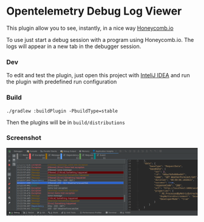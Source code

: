 # Opentelemetry Debug Log Viewer

<!-- Plugin description -->
This plugin allow you to see, instantly, in a nice way [Honeycomb.io](https://www.honeycomb.io/)

To use just start a debug session with a program using Honeycomb.io.
The logs will appear in a new tab in the debugger session.
<!-- Plugin description end -->

### Dev

To edit and test the plugin, just open this project with [InteliJ IDEA](https://www.jetbrains.com/idea/) and run the plugin with predefined run configuration

### Build

```
./gradlew :buildPlugin -PbuildType=stable
```

Then the plugins will be in `build/distributions`

### Screenshot

![Screenshot](screenshots/screenshot1.png)
